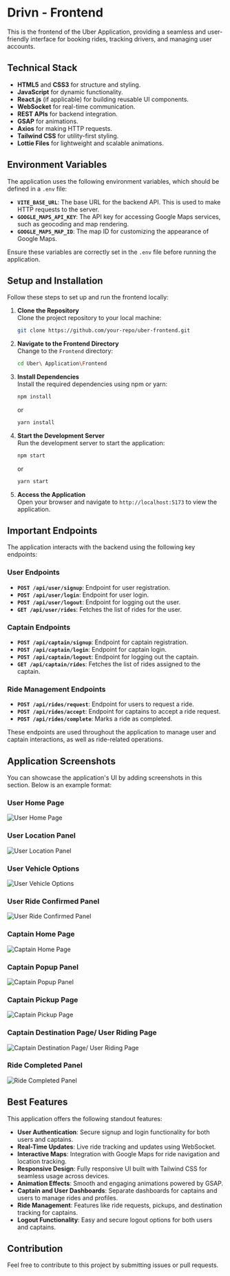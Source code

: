 # Drivn - Frontend

This is the frontend of the Uber Application, providing a seamless and user-friendly interface for booking rides, tracking drivers, and managing user accounts.

## Technical Stack

- **HTML5** and **CSS3** for structure and styling.
- **JavaScript** for dynamic functionality.
- **React.js** (if applicable) for building reusable UI components.
- **WebSocket** for real-time communication.
- **REST APIs** for backend integration.
- **GSAP** for animations.
- **Axios** for making HTTP requests.
- **Tailwind CSS** for utility-first styling.
- **Lottie Files** for lightweight and scalable animations.

## Environment Variables

The application uses the following environment variables, which should be defined in a `.env` file:

- **`VITE_BASE_URL`**: The base URL for the backend API. This is used to make HTTP requests to the server.
- **`GOOGLE_MAPS_API_KEY`**: The API key for accessing Google Maps services, such as geocoding and map rendering.
- **`GOOGLE_MAPS_MAP_ID`**: The map ID for customizing the appearance of Google Maps.

Ensure these variables are correctly set in the `.env` file before running the application.

## Setup and Installation

Follow these steps to set up and run the frontend locally:

1. **Clone the Repository**  
   Clone the project repository to your local machine:

   ```bash
   git clone https://github.com/your-repo/uber-frontend.git
   ```

2. **Navigate to the Frontend Directory**  
   Change to the `Frontend` directory:

   ```bash
   cd Uber\ Application\Frontend
   ```

3. **Install Dependencies**  
   Install the required dependencies using npm or yarn:

   ```bash
   npm install
   ```

   or

   ```bash
   yarn install
   ```

4. **Start the Development Server**  
   Run the development server to start the application:

   ```bash
   npm start
   ```

   or

   ```bash
   yarn start
   ```

5. **Access the Application**  
   Open your browser and navigate to `http://localhost:5173` to view the application.

## Important Endpoints

The application interacts with the backend using the following key endpoints:

### User Endpoints

- **`POST /api/user/signup`**: Endpoint for user registration.
- **`POST /api/user/login`**: Endpoint for user login.
- **`POST /api/user/logout`**: Endpoint for logging out the user.
- **`GET /api/user/rides`**: Fetches the list of rides for the user.

### Captain Endpoints

- **`POST /api/captain/signup`**: Endpoint for captain registration.
- **`POST /api/captain/login`**: Endpoint for captain login.
- **`POST /api/captain/logout`**: Endpoint for logging out the captain.
- **`GET /api/captain/rides`**: Fetches the list of rides assigned to the captain.

### Ride Management Endpoints

- **`POST /api/rides/request`**: Endpoint for users to request a ride.
- **`POST /api/rides/accept`**: Endpoint for captains to accept a ride request.
- **`POST /api/rides/complete`**: Marks a ride as completed.

These endpoints are used throughout the application to manage user and captain interactions, as well as ride-related operations.

## Application Screenshots

You can showcase the application's UI by adding screenshots in this section. Below is an example format:

### User Home Page

![User Home Page](./public/userHome.png)

### User Location Panel

![User Location Panel](./public/suggestion.png)

### User Vehicle Options

![User Vehicle Options](./public/vehicleOption.png)

### User Ride Confirmed Panel

![User Ride Confirmed Panel](./public/driverOnWay.png)

### Captain Home Page

![Captain Home Page](./public/driverHome.png)

### Captain Popup Panel

![Captain Popup Panel](./public/userPopup.png)

### Captain Pickup Page

![Captain Pickup Page](./public/captainPickup.png)

### Captain Destination Page/ User Riding Page

![Captain Destination Page/ User Riding Page](./public/captainDestination.png)

### Ride Completed Panel

![Ride Completed Panel](./public/wellDoneCaptain.png)

## Best Features

This application offers the following standout features:

- **User Authentication**: Secure signup and login functionality for both users and captains.
- **Real-Time Updates**: Live ride tracking and updates using WebSocket.
- **Interactive Maps**: Integration with Google Maps for ride navigation and location tracking.
- **Responsive Design**: Fully responsive UI built with Tailwind CSS for seamless usage across devices.
- **Animation Effects**: Smooth and engaging animations powered by GSAP.
- **Captain and User Dashboards**: Separate dashboards for captains and users to manage rides and profiles.
- **Ride Management**: Features like ride requests, pickups, and destination tracking for captains.
- **Logout Functionality**: Easy and secure logout options for both users and captains.

## Contribution

Feel free to contribute to this project by submitting issues or pull requests.
